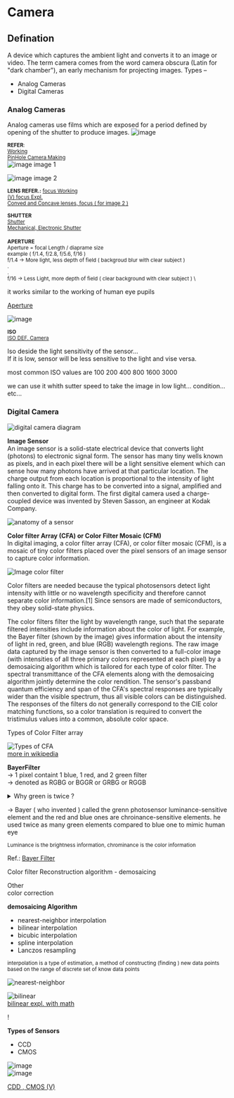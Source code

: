 # Camera
## Defination
A device which captures the ambient light and converts it to an image or video. The term camera comes from the word camera obscura (Latin for "dark chamber"), an early mechanism for projecting images.
Types –  
- Analog Cameras
- Digital Cameras

### Analog Cameras
Analog cameras use films which are exposed for a period defined by opening of the shutter to produce images.
![image](https://github.com/cibi-p/Learnings/assets/57592824/a3792e0c-f646-49aa-86c0-4f3438d45c52)

<sub> **REFER**:  
[ Working ](https://dustygrain.com/how-does-a-film-camera-work/#Basic_operation_of_a_camera)  
[ PinHole Camera Making ](https://byjus.com/physics/pinhole-camera/)  
</sub>
![image](https://github.com/cibi-p/Learnings/assets/57592824/bdebbfbb-1f53-4469-a41b-394dbaf95b2b)
image 1  

![image](https://github.com/cibi-p/Learnings/assets/57592824/5ebafcf8-23fb-4a10-9572-9552d0bc6e89)
image 2  

<sub> **LENS REFER.:**
[ focus Working ](https://www.videomaker.com/how-to/technology/lenses-how-does-focus-work/)  
[ (V) focus Expl. ](https://www.youtube.com/watch?v=Aio8rn7lkY0)  
[ Conved and Concave lenses, focus ( for image 2 ) ](https://www.youtube.com/watch?v=CJ6aB5ULqa0)
</sub>

<sub> **SHUTTER**  
[ Shutter ](https://www.youtube.com/watch?v=xX9w98dHVLg)  
[ Mechanical, Electronic Shutter ](https://www.youtube.com/watch?v=FNScFNl4Jro)  
</sub>  
<sub> **APERTURE**  
Aperture = focal Length / diaprame size  
example ( f/1.4, f/2.8, f/5.6, f/16 )  
f/1.4  -> More light, less depth of field ( backgroud blur with clear subject )  
.  
.  
f/16   -> Less Light, more depth of field ( clear background with clear subject )  \

it works similar to the working of human eye pupils

[ Aperture ](https://www.youtube.com/watch?v=-INjs9tIfkE)

![image](https://github.com/cibi-p/Learnings/assets/57592824/66bb651f-de02-4280-b089-7ce61868b3d9)
</sub>

<sub> **ISO**  
[ ISO DEF. Camera ](https://www.youtube.com/watch?v=fBxsCNF5ims)

Iso deside the light sensitivity of the sensor...  
If it is low, sensor will be less sensitive to the light and vise versa.  

most common ISO values are 100 200 400 800 1600 3000

we can use it whith sutter speed to take the image in low light... condition... etc...
</sub>

### Digital Camera
![digital camera diagram ](https://github.com/cibi-p/Learnings/assets/57592824/4a23b5ae-b12b-4908-98c4-2d3bc6f6fbc0)

**Image Sensor**  
An image sensor is a solid-state electrical device that converts light (photons) to electronic signal form. 
The sensor has many tiny wells known as pixels, and in each pixel there will be a light sensitive element which can sense how many photons have arrived at that particular location. The charge output from each location is proportional to the intensity of light falling onto it.
This charge has to be converted into a signal, amplified and then converted to digital form.
The first digital camera used a charge-coupled device was invented by Steven Sasson, an engineer at Kodak Company.

![anatomy of a sensor](https://github.com/cibi-p/Learnings/assets/57592824/806d82d3-6cc2-4759-b579-a40555abd242)

**Color filter Array (CFA) or Color Filter Mosaic (CFM)**  
In digital imaging, a color filter array (CFA), or color filter mosaic (CFM), is a mosaic of tiny color filters placed over the pixel sensors of an image sensor to capture color information.

![Image color filter](https://github.com/cibi-p/Learnings/assets/57592824/49a978d7-b95a-4fd9-b29a-e38b2ceb150a)

Color filters are needed because the typical photosensors detect light intensity with little or no wavelength specificity and therefore cannot separate color information.[1] Since sensors are made of semiconductors, they obey solid-state physics.

The color filters filter the light by wavelength range, such that the separate filtered intensities include information about the color of light. For example, the Bayer filter (shown by the image) gives information about the intensity of light in red, green, and blue (RGB) wavelength regions. The raw image data captured by the image sensor is then converted to a full-color image (with intensities of all three primary colors represented at each pixel) by a demosaicing algorithm which is tailored for each type of color filter. The spectral transmittance of the CFA elements along with the demosaicing algorithm jointly determine the color rendition. The sensor's passband quantum efficiency and span of the CFA's spectral responses are typically wider than the visible spectrum, thus all visible colors can be distinguished. The responses of the filters do not generally correspond to the CIE color matching functions, so a color translation is required to convert the tristimulus values into a common, absolute color space.

Types of Color Filter array

![Types of CFA](https://github.com/cibi-p/Learnings/assets/57592824/11fda6cf-adeb-4262-9d3a-8ac17d8d2406)  
[more in wikipedia](https://en.wikipedia.org/wiki/Color_filter_array#:~:text=7%20References-,Image%20sensor%20overview,they%20obey%20solid%2Dstate%20physics.)

**BayerFilter**  
-> 1 pixel containt 1 blue, 1 red, and 2 green filter  
-> denoted as RGBG or BGGR or GRBG or RGGB

<details>
<summary>Why green is twice ?</summary>

An experiment shows that under normal light, rods cells are highly sensitive at or above 500nm which is sort of the border of blue moving into green in the visible spectrum.   
There are 10millions of the rod cell, and 6 million of cone cells. and rods see green best.  
![image](https://github.com/cibi-p/Learnings/assets/57592824/ce235fa9-2cd3-4a05-be26-ee2f08debfed)  
Human eye is more sensitive to the light present and less sensitive to the range of color.
When the light levels drop to near total darkness, the response of the eye changes significantly as shown by the scotopic response curve on the left.  At this level of light, the rods are most active and the human eye is more sensitive to the light present, and less sensitive to the range of color

</details>

-> Bayer ( who invented ) called the grenn photosensor luminance-sensitive element and the red and blue ones are chroinance-sensitive elements. he used twice as many green elements compared to blue one to mimic human eye

<sub> Luminance is the brightness information, chrominance is the color information </sub>

Ref.: [ Bayer Filter ](https://youtu.be/lyf5jGIrwQE?si=qQ1NddQ7hJUQdErH)

Color filter Reconstruction algorithm - demosaicing  

Other  
color correction

**demosaicing Algorithm**  
- nearest-neighbor interpolation
- bilinear interpolation
- bicubic interpolation
- spline interpolation
- Lanczos resampling

<sup>interpolation is a type of  estimation, a method of constructing (finding ) new data points based on the range of discrete set of know data points</sup>

![nearest-neighbor](https://github.com/cibi-p/Learnings/assets/57592824/1954aca5-062d-4286-89a7-0fa8e857133a)

![bilinear](https://github.com/cibi-p/Learnings/assets/57592824/cff0c5c4-da7f-44e5-8778-5e7cee31e438)  
[ bilinear expl. with math ](https://en.wikipedia.org/wiki/Bilinear_interpolation)

!


**Types of Sensors**
- CCD
- CMOS
  
![image](https://github.com/cibi-p/Learnings/assets/57592824/72680052-30c2-4860-8450-365626259e66)  
![image](https://github.com/cibi-p/Learnings/assets/57592824/07041ac7-025b-4474-ae3f-538c1d705cbb)  

[ CDD , CMOS (V) ](https://www.youtube.com/watch?v=FKJFIzDfUNE)

